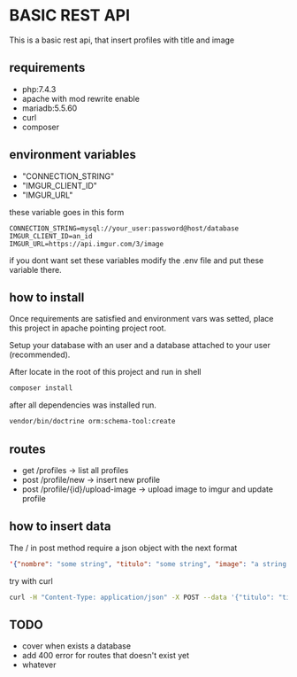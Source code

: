 # BASIC REST API

This is a basic rest api, that insert profiles with title and image

## requirements

- php:7.4.3
- apache with mod rewrite enable
- mariadb:5.5.60
- curl
- composer

## environment variables

- "CONNECTION_STRING"
- "IMGUR_CLIENT_ID"
- "IMGUR_URL"

these variable goes in this form

```text
CONNECTION_STRING=mysql://your_user:password@host/database
IMGUR_CLIENT_ID=an_id
IMGUR_URL=https://api.imgur.com/3/image
```

if you dont want set these variables modify the .env file and put these variable there.

## how to install

Once requirements are satisfied and environment vars was setted, place this project in apache pointing project root.

Setup your database with an user and a database attached to your user (recommended).

After locate in the root of this project and run in shell

```sh
composer install
```

after all dependencies was installed run.

```sh
vendor/bin/doctrine orm:schema-tool:create
```

## routes

- get /profiles -> list all profiles
- post /profile/new -> insert new profile
- post /profile/{id}/upload-image -> upload image to imgur and update profile

## how to insert data

The / in post method require a json object with the next format

```json
'{"nombre": "some string", "titulo": "some string", "image": "a string that point to url image"}'
```

try with curl

```sh
curl -H "Content-Type: application/json" -X POST --data '{"titulo": "titulo", "image": "imagen", "nombre": "nombre"}' http://your-host:your-port/profile/new
```

## TODO

- cover when exists a database
- add 400 error for routes that doesn't exist yet
- whatever
